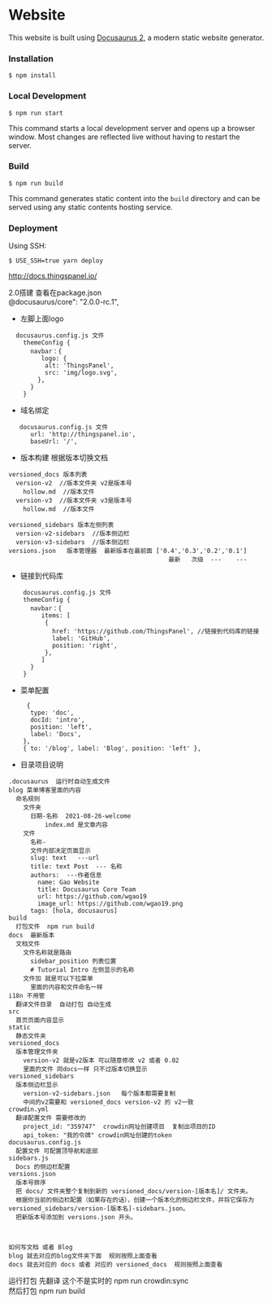 # Website

This website is built using [Docusaurus 2](https://docusaurus.io/), a modern static website generator.

### Installation

```
$ npm install
```

### Local Development

```
$ npm run start
```

This command starts a local development server and opens up a browser window. Most changes are reflected live without having to restart the server.

### Build

```
$ npm run build
```

This command generates static content into the `build` directory and can be served using any static contents hosting service.

### Deployment

Using SSH:

```
$ USE_SSH=true yarn deploy
```

http://docs.thingspanel.io/

2.0搭建  查看在package.json  
    @docusaurus/core": "2.0.0-rc.1",

- 左脚上面logo

```
  docusaurus.config.js 文件
    themeConfig {
      navbar：{
         logo: {
          alt: 'ThingsPanel',
          src: 'img/logo.svg',
        },
      }
    }
```

- 域名绑定

```
   docusaurus.config.js 文件
      url: 'http://thingspanel.io',
      baseUrl: '/',
```

- 版本构建  根据版本切换文档
```
versioned_docs 版本列表  
  version-v2  //版本文件夹 v2是版本号  
    hollow.md  //版本文件  
  version-v3  //版本文件夹 v3是版本号  
    hollow.md  //版本文件  
```
```
versioned_sidebars 版本左侧列表
  version-v2-sidebars  //版本侧边栏
  version-v3-sidebars  //版本侧边栏
versions.json   版本管理器  最新版本在最前面 ['0.4','0.3','0.2','0.1']
                                            最新   次级  ---    ---
```

- 链接到代码库
```
    docusaurus.config.js 文件
    themeConfig {
      navbar：{
         items: [
          {
            href: 'https://github.com/ThingsPanel', //链接到代码库的链接
            label: 'GitHub',
            position: 'right',
          },
         ]
      }
    }
```
- 菜单配置
```
     {
      type: 'doc',
      docId: 'intro',
      position: 'left',
      label: 'Docs',
    },
    { to: '/blog', label: 'Blog', position: 'left' },
```


- 目录项目说明
```
.docusaurus  运行时自动生成文件
blog 菜单博客里面的内容  
  命名规则  
    文件夹
      日期-名称  2021-08-26-welcome
          index.md 是文章内容
    文件
      名称-
      文件内部决定页面显示 
      slug: text   ---url 
      title: text Post  --- 名称
      authors:  ---作者信息
        name: Gao Website
        title: Docusaurus Core Team 
        url: https://github.com/wgao19
        image_url: https://github.com/wgao19.png
      tags: [hola, docusaurus]
build
  打包文件  npm run build
docs  最新版本
  文档文件
    文件名称就是路由
      sidebar_position 列表位置
      # Tutorial Intro 左侧显示的名称
    文件加 就是可以下拉菜单
      里面的内容和文件命名一样
i18n 不用管 
  翻译文件目录  自动打包 自动生成 
src 
  首页页面内容显示
static 
  静态文件夹
versioned_docs
  版本管理文件夹
    version-v2 就是v2版本 可以随意修改 v2 或者 0.02
    里面的文件 同docs一样 只不过版本切换显示
versioned_sidebars
  版本侧边栏显示
    version-v2-sidebars.json   每个版本都需要复制 
    中间的v2需要和 versioned_docs version-v2 的 v2一致
crowdin.yml  
  翻译配置文件 需要修改的
    project_id: "359747"  crowdin网址创建项目  复制出项目的ID
    api_token: "我的令牌" crowdin网址创建的token 
docusaurus.config.js
  配置文件 可配置顶导航和底部
sidebars.js
  Docs 的侧边栏配置
versions.json
  版本号排序 
  把 docs/ 文件夹整个复制到新的 versioned_docs/version-[版本名]/ 文件夹。
  根据你当前的侧边栏配置（如果存在的话），创建一个版本化的侧边栏文件，并将它保存为 versioned_sidebars/version-[版本名]-sidebars.json。
  把新版本号添加到 versions.json 开头。



如何写文档 或者 Blog
blog 就去对应的blog文件夹下面  规则按照上面查看
docs 就去对应的 docs 或者 对应的 versioned_docs  规则按照上面查看
```

运行打包 先翻译 这个不是实时的  npm run crowdin:sync  
然后打包 npm run build 